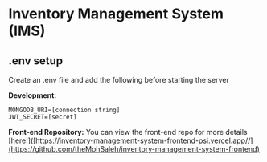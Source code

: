# Inventory Management System (IMS)

## .env setup

Create an .env file and add the following before starting the server

**Development:**

```
MONGODB_URI=[connection string]
JWT_SECRET=[secret]
```

**Front-end Repository:**
You can view the front-end repo for more details [here!]([https://inventory-management-system-frontend-psi.vercel.app//](https://github.com/theMohSaleh/inventory-management-system-frontend)

